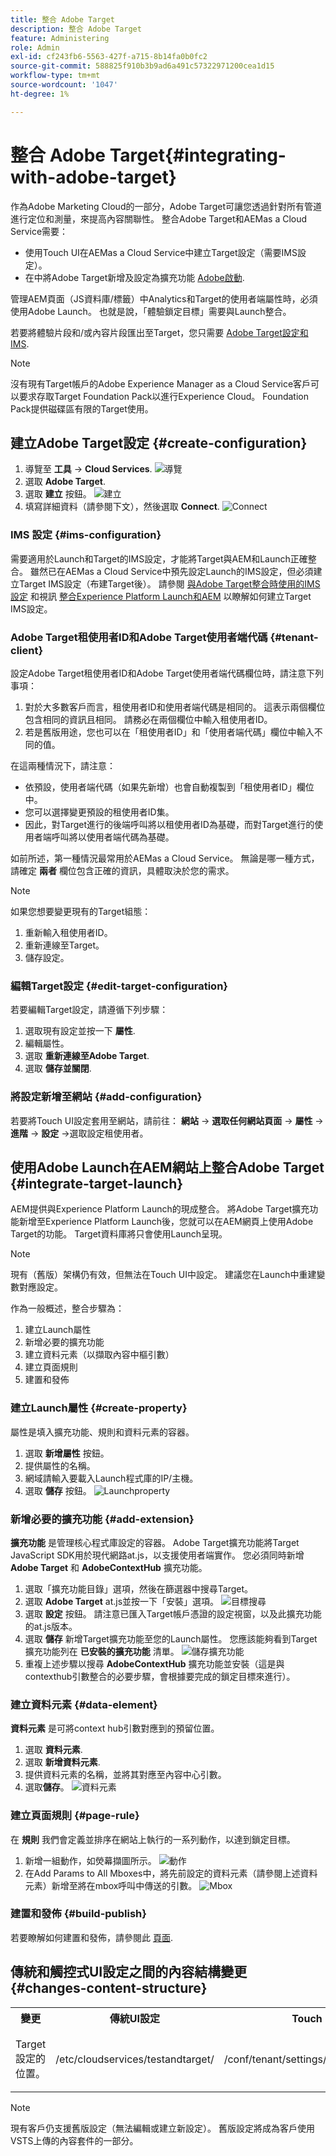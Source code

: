 ```yaml
---
title: 整合 Adobe Target
description: 整合 Adobe Target
feature: Administering
role: Admin
exl-id: cf243fb6-5563-427f-a715-8b14fa0b0fc2
source-git-commit: 588825f910b3b9ad6a491c57322971200cea1d15
workflow-type: tm+mt
source-wordcount: '1047'
ht-degree: 1%

---
```


# 整合 Adobe Target{#integrating-with-adobe-target}

作為Adobe Marketing Cloud的一部分，Adobe Target可讓您透過針對所有管道進行定位和測量，來提高內容關聯性。 整合Adobe Target和AEMas a Cloud Service需要：

* 使用Touch UI在AEMas a Cloud Service中建立Target設定（需要IMS設定）。
* 在中將Adobe Target新增及設定為擴充功能 [Adobe啟動](https://experienceleague.adobe.com/docs/experience-platform/tags/get-started/quick-start.html).

管理AEM頁面（JS資料庫/標籤）中Analytics和Target的使用者端屬性時，必須使用Adobe Launch。 也就是說，「體驗鎖定目標」需要與Launch整合。

若要將體驗片段和/或內容片段匯出至Target，您只需要 [Adobe Target設定和IMS](/help/sites-cloud/integrating/integration-adobe-target-ims.md).

>[!NOTE]
>
>沒有現有Target帳戶的Adobe Experience Manager as a Cloud Service客戶可以要求存取Target Foundation Pack以進行Experience Cloud。 Foundation Pack提供磁碟區有限的Target使用。

## 建立Adobe Target設定 {#create-configuration}

1. 導覽至 **工具** → **Cloud Services**.
   ![導覽](assets/cloudservice1.png "導覽")
2. 選取 **Adobe Target**.
3. 選取 **建立** 按鈕。
   ![建立](assets/tenant1.png "建立")
4. 填寫詳細資料（請參閱下文），然後選取 **Connect**.
   ![Connect](assets/open_screen1.png "Connect")

### IMS 設定 {#ims-configuration}

需要適用於Launch和Target的IMS設定，才能將Target與AEM和Launch正確整合。 雖然已在AEMas a Cloud Service中預先設定Launch的IMS設定，但必須建立Target IMS設定（布建Target後）。 請參閱 [與Adobe Target整合時使用的IMS設定](/help/sites-cloud/integrating/integration-adobe-target-ims.md) 和視訊 [整合Experience Platform Launch和AEM](https://experienceleague.adobe.com/docs/experience-manager-learn/sites/integrations/experience-platform-launch/overview.html) 以瞭解如何建立Target IMS設定。

### Adobe Target租使用者ID和Adobe Target使用者端代碼 {#tenant-client}

設定Adobe Target租使用者ID和Adobe Target使用者端代碼欄位時，請注意下列事項：

1. 對於大多數客戶而言，租使用者ID和使用者端代碼是相同的。 這表示兩個欄位包含相同的資訊且相同。 請務必在兩個欄位中輸入租使用者ID。
2. 若是舊版用途，您也可以在「租使用者ID」和「使用者端代碼」欄位中輸入不同的值。

在這兩種情況下，請注意：

* 依預設，使用者端代碼（如果先新增）也會自動複製到「租使用者ID」欄位中。
* 您可以選擇變更預設的租使用者ID集。
* 因此，對Target進行的後端呼叫將以租使用者ID為基礎，而對Target進行的使用者端呼叫將以使用者端代碼為基礎。

如前所述，第一種情況最常用於AEMas a Cloud Service。 無論是哪一種方式，請確定 **兩者** 欄位包含正確的資訊，具體取決於您的需求。

>[!NOTE]
>
> 如果您想要變更現有的Target組態：
>
> 1. 重新輸入租使用者ID。
> 2. 重新連線至Target。
> 3. 儲存設定。


### 編輯Target設定 {#edit-target-configuration}

若要編輯Target設定，請遵循下列步驟：

1. 選取現有設定並按一下 **屬性**.
2. 編輯屬性。
3. 選取 **重新連線至Adobe Target**.
4. 選取 **儲存並關閉**.

### 將設定新增至網站 {#add-configuration}

若要將Touch UI設定套用至網站，請前往： **網站** → **選取任何網站頁面** → **屬性** → **進階** → **設定** →選取設定租使用者。

## 使用Adobe Launch在AEM網站上整合Adobe Target {#integrate-target-launch}

AEM提供與Experience Platform Launch的現成整合。 將Adobe Target擴充功能新增至Experience Platform Launch後，您就可以在AEM網頁上使用Adobe Target的功能。 Target資料庫將只會使用Launch呈現。

>[!NOTE]
>
>現有（舊版）架構仍有效，但無法在Touch UI中設定。 建議您在Launch中重建變數對應設定。

作為一般概述，整合步驟為：

1. 建立Launch屬性
2. 新增必要的擴充功能
3. 建立資料元素（以擷取內容中樞引數）
4. 建立頁面規則
5. 建置和發佈

### 建立Launch屬性 {#create-property}

屬性是填入擴充功能、規則和資料元素的容器。

1. 選取 **新增屬性** 按鈕。
2. 提供屬性的名稱。
3. 網域請輸入要載入Launch程式庫的IP/主機。
4. 選取 **儲存** 按鈕。
   ![Launchproperty](assets/properties_newproperty1.png "Launchproperty")

### 新增必要的擴充功能 {#add-extension}

**擴充功能** 是管理核心程式庫設定的容器。 Adobe Target擴充功能將Target JavaScript SDK用於現代網路at.js，以支援使用者端實作。 您必須同時新增 **Adobe Target** 和 **AdobeContextHub** 擴充功能。

1. 選取「擴充功能目錄」選項，然後在篩選器中搜尋Target。
2. 選取 **Adobe Target** at.js並按一下「安裝」選項。
   ![目標搜尋](assets/search_ext1.png "目標搜尋")
3. 選取 **設定** 按鈕。 請注意已匯入Target帳戶憑證的設定視窗，以及此擴充功能的at.js版本。
4. 選取 **儲存** 新增Target擴充功能至您的Launch屬性。 您應該能夠看到Target擴充功能列在 **已安裝的擴充功能** 清單。
   ![儲存擴充功能](assets/configure_extension1.png "儲存擴充功能")
5. 重複上述步驟以搜尋 **AdobeContextHub** 擴充功能並安裝（這是與contexthub引數整合的必要步驟，會根據要完成的鎖定目標來進行）。

### 建立資料元素 {#data-element}

**資料元素** 是可將context hub引數對應到的預留位置。

1. 選取 **資料元素**.
2. 選取 **新增資料元素**.
3. 提供資料元素的名稱，並將其對應至內容中心引數。
4. 選取&#x200B;**儲存**。
   ![資料元素](assets/data_elem1.png "資料元素")

### 建立頁面規則 {#page-rule}

在 **規則** 我們會定義並排序在網站上執行的一系列動作，以達到鎖定目標。

1. 新增一組動作，如熒幕擷圖所示。
   ![動作](assets/rules1.png "動作")
2. 在Add Params to All Mboxes中，將先前設定的資料元素（請參閱上述資料元素）新增至將在mbox呼叫中傳送的引數。
   ![Mbox](assets/map_data1.png "動作")

### 建置和發佈 {#build-publish}

若要瞭解如何建置和發佈，請參閱此 [頁面](https://experienceleague.adobe.com/docs/experience-manager-learn/aem-target-tutorial/aem-target-implementation/using-launch-adobe-io.html).

## 傳統和觸控式UI設定之間的內容結構變更 {#changes-content-structure}

<table style="table-layout:auto">
  <tr>
    <th>變更</th>
    <th>傳統UI設定</th>
    <th>Touch UI設定</th>
    <th>結果</th>
  </tr>
  <tr>
    <td>Target設定的位置。</td>
    <td>/etc/cloudservices/testandtarget/</td>
    <td>/conf/tenant/settings/cloudconfigs/target/</td>
    <td> 之前，多個設定存在於/etc/cloudservices/testandtarget下，但現在單一設定存在於租使用者下。</td>
  </tr>
</table>

>[!NOTE]
>
>現有客戶仍支援舊版設定（無法編輯或建立新設定）。 舊版設定將成為客戶使用VSTS上傳的內容套件的一部分。
